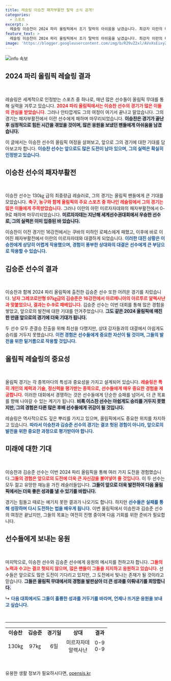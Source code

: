 ```yaml
---
title: 레슬링 이승찬 패자부활전 탈락 소식 공개!
categories:
  - 스포츠
excerpt: >
  레슬링 이승찬이 2024 파리 올림픽에서 조기 탈락의 아쉬움을 남겼습니다. 최강자 이란의 미르자자데에게 0-9로 완패하며 동메달 꿈이 좌절된 이승찬의 경기 현장을 전해드립니다!
feature_text: >
  레슬링 이승찬이 2024 파리 올림픽에서 조기 탈락의 아쉬움을 남겼습니다. 최강자 이란의 미르자자데에게 0-9로 완패하며 동메달 꿈이 좌절된 이승찬의 경기 현장을 전해드립니다!
image: 'https://blogger.googleusercontent.com/img/b/R29vZ2xl/AVvXsEixyZcFfHzMRdzZMjFBmAUKJYCLCGyLL1o632UiGVXcaFdKo_bkvkuCioo0uUKlGfBVcT3P84aROyZIXSBEx3Aw5nCQ3pTgDom1WDC4m8eifvWiAmWEEVb4x6G_l8C0QH225ldMjyaFvpxGEBGNO37VmDTDMHGhJPq73UglMfDca1-0aw/s1600/blogspot.png'
---
```


<p><img src="https://blogger.googleusercontent.com/img/b/R29vZ2xl/AVvXsEixyZcFfHzMRdzZMjFBmAUKJYCLCGyLL1o632UiGVXcaFdKo_bkvkuCioo0uUKlGfBVcT3P84aROyZIXSBEx3Aw5nCQ3pTgDom1WDC4m8eifvWiAmWEEVb4x6G_l8C0QH225ldMjyaFvpxGEBGNO37VmDTDMHGhJPq73UglMfDca1-0aw/s1600/blogspot.png" alt="info 속보" /></p>

<h2 data-ke-size="size26">2024 파리 올림픽 레슬링 결과</h2>

<p data-ke-size="size16">&nbsp;</p>

<p>레슬링은 세계적으로 인정받는 스포츠 중 하나로, 매년 많은 선수들이 올림픽 무대를 통해 실력을 겨루고 있습니다. <b><span style="color: #ee2323;">2024 파리 올림픽에서는 이승찬 선수의 경기가 많은 이들의 관심을 받았습니다.</span></b> 그러나 안타깝게도 그의 여정이 여기서 끝나고 말았습니다. 그의 경기는 패자부활전에서 이란 선수에게 패하며 마무리되었습니다. <b><span style="background-color: #21538527;">이승찬은 경기가 끝난 후 심정적으로 힘든 시간을 겪었을 것이며, 많은 응원을 보냈던 팬들에게 아쉬움을 남겼습니다.</span></b> </p>

<p>이 글에서는 이승찬 선수의 올림픽 여정을 살펴보고, 앞으로 그의 경기에 대한 기대를 담아보고자 합니다. <b><span style="color: #1a5490;">이승찬 선수는 앞으로도 많은 도전이 남아 있으며, 그의 실력은 확실히 인정받고 있습니다.</span></b></p>

<h2 data-ke-size="size26">이승찬 선수의 패자부활전</h2>

<p data-ke-size="size16">&nbsp;</p>

<p>이승찬 선수는 130㎏ 급의 최중량급 레슬러로, 그의 경기는 올림픽 팬들에게 큰 기대를 모았습니다. <b><span style="color: #ee2323;">축구, 농구와 함께 올림픽의 주요 스포츠 중 하나인 레슬링에서 그의 경기는 많은 이들에게 주목받았습니다.</span></b> 그러나 이란의 아민 미르자자데와의 패자부활전에서 0-9로 패하며 마무리되었습니다. <b><span style="background-color: #21538527;">미르자자데는 지난해 세계선수권대회에서 우승한 선수로, 그의 실력은 이미 입증된 바 있습니다.</span></b> </p>

<p>이승찬이 이전 경기인 16강전에서는 쿠바의 미하인 로페스에게 패했고, 이후에 바로 이어진 패자부활전에서 이란의 미르자자데와 대결하게 되었습니다. <b><span style="color: #1a5490;">이러한 대진 상황은 이승찬에게 상당히 어렵게 작용했으며, 경험이 풍부한 상대와의 대결은 선수에게 큰 부담으로 작용할 수 있습니다.</span></b></p>

<h2 data-ke-size="size26">김승준 선수의 결과</h2>

<p data-ke-size="size16">&nbsp;</p>

<p>이승찬과 함께 2024 파리 올림픽에 출전한 김승준 선수 또한 어려운 경기를 치렀습니다. <b><span style="color: #ee2323;">남자 그레코로만형 97㎏급의 김승준은 16강전에서 아르메니아의 아르투르 알렉사냔과 맞붙었으나, 결과는 0-9로 패배입니다.</span></b> 김승준 선수는 이번 대회를 통해 많은 경험을 쌓았고, 앞으로의 발전에 대한 기대를 안겨주었습니다. <b><span style="background-color: #21538527;">그도 같은 2024 올림픽에 매진한 만큼 앞으로의 경기에 더욱 기대가 됩니다.</span></b> </p>

<p>두 선수 모두 준결승 진출을 위해 최선을 다했지만, 상대 강자들과의 대결에서 아쉽게도 승리를 거두지 못했습니다. <b><span style="color: #1a5490;">이런 경험은 선수들에게 중요한 자산이 될 것이며, 그들의 발전을 위한 밑거름으로 작용할 것입니다.</span></b></p>

<h2 data-ke-size="size26">올림픽 레슬링의 중요성</h2>

<p data-ke-size="size16">&nbsp;</p>

<p>올림픽 경기는 각 종목마다의 특성과 중요성을 가지고 설계되어 있습니다. <b><span style="color: #ee2323;">레슬링은 특히 개인의 체력과 기술, 정신력을 평가받는 종목으로, 선수들에게 매우 중요한 경험을 제공합니다.</span></b> 이러한 대회에서 경쟁하는 것은 선수들에게 단순한 승패를 넘어서, 더 큰 목표를 향해 나아갈 수 있는 계기가 됩니다. <b><span style="background-color: #21538527;">비록 이스찬 선수는 아쉽게도 승리를 거두지 못했지만, 그의 경험은 다른 많은 후배 선수들에게 귀감이 될 것입니다.</span></b> </p>

<p>레슬링은 역사적으로도 깊은 뿌리를 가지고 있으며, 올림픽에서도 중요한 위치를 차지하고 있습니다. <b><span style="color: #1a5490;">따라서 이승찬과 김승준 선수의 경기는 결코 헛된 경험이 아니라, 앞으로의 발전을 위한 중요한 과정으로 평가받아야 합니다.</span></b></p>

<h2 data-ke-size="size26">미래에 대한 기대</h2>

<p data-ke-size="size16">&nbsp;</p>

<p>이승찬과 김승준 선수는 이번 2024 파리 올림픽을 통해 여러 가지 도전을 경험했습니다.<b><span style="color: #ee2323;">그들의 경험은 앞으로의 도전에 더욱 큰 자신감을 불어넣어 줄 것입니다.</span></b> 이 두 선수는 모두 젊고 유망한 재능을 가진 레슬러들입니다. <b><span style="background-color: #21538527;">그들이 앞으로 더욱 발전하여 다음 올림픽에서는 더욱 좋은 성과를 낼 수 있기를 바랍니다.</span></b> </p>

<p>경기는 힘들고 때로는 예기치 못한 결과가 나오기도 합니다. 하지만 <b><span style="color: #1a5490;">선수들은 실패를 통해 성장하며 다시 도전하는 법을 배우게 됩니다.</span></b> 이번 올림픽에서 이승찬과 김승준 선수의 여정은 끝났지만, 그들의 목표는 여전히 진행 중이며 다음 기회를 위한 준비가 필요합니다. </p>

<h2 data-ke-size="size26">선수들에게 보내는 응원</h2>

<p data-ke-size="size16">&nbsp;</p>

<p>마지막으로, 이승찬 선수와 김승준 선수에게 응원의 메시지를 전하고자 합니다. <b><span style="color: #ee2323;">그들의 노력과 수고는 결코 헛되지 않으며, 많은 팬들이 그들을 지지하고 응원하고 있습니다.</span></b> 선수들은 앞으로도 많은 도전이 기다리고 있지만, 그 도전에서 빛나는 존재가 될 것이라고 믿습니다. <b><span style="background-color: #21538527;">그들은 올림픽 무대에서의 경험을 발판삼아 더 큰 성과를 이뤄내기를 희망합니다.</span></b></p>

<p>↳ <b><span style="color: #1a5490;">다음 대회에서도 그들이 훌륭한 성과를 거두기를 바라며, 언제나 뜨거운 응원을 보내고 싶습니다.</span></b> </p>

<p data-ke-size="size16">&nbsp;</p>

<hr />

<table style="border-collapse: collapse; width: 100%; height: 85px;">
<tbody>
<tr>
<td style="text-align: center; height: 17px;"><b>이승찬</b></td>
<td style="text-align: center; height: 17px;"><b>김승준</b></td>
<td style="text-align: center; height: 17px;"><b>경기일</b></td>
<td style="text-align: center; height: 17px;"><b>상대</b></td>
<td style="text-align: center; height: 17px;"><b>결과</b></td>
</tr>
<tr>
<td style="text-align: center; height: 17px;">130㎏</td>
<td style="text-align: center; height: 17px;">97㎏</td>
<td style="text-align: center; height: 17px;">6일</td>
<td style="text-align: center; height: 17px;">미르자자데<br>알렉사냔</td>
<td style="text-align: center; height: 17px;">0-9<br>0-9</td>
</tr>
</tbody>
</table>

<p data-ke-size="size16">&nbsp;</p>
유용한 생활 정보가 필요하시다면, <a href="https://opensis.kr" rel="dofollow">opensis.kr</a>


